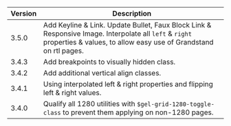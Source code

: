 | Version | Description |
|---------|-------------|
| 3.5.0   | Add Keyline & Link. Update Bullet, Faux Block Link & Responsive Image. Interpolate all `left` & `right` properties & values, to allow easy use of Grandstand on rtl pages. |
| 3.4.3   | Add breakpoints to visually hidden class. |
| 3.4.2   | Add additional vertical align classes. |
| 3.4.1   | Using interpolated left & right properties and flipping left & right values. |
| 3.4.0   | Qualify all 1280 utilities with `$gel-grid-1280-toggle-class` to prevent them applying on non-1280 pages. |
